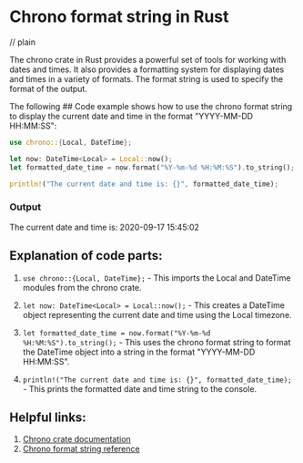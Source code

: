 # Chrono format string in Rust
// plain

The chrono crate in Rust provides a powerful set of tools for working with dates and times. It also provides a formatting system for displaying dates and times in a variety of formats. The format string is used to specify the format of the output.

The following ## Code example shows how to use the chrono format string to display the current date and time in the format "YYYY-MM-DD HH:MM:SS":

```rust
use chrono::{Local, DateTime};

let now: DateTime<Local> = Local::now();
let formatted_date_time = now.format("%Y-%m-%d %H:%M:%S").to_string();

println!("The current date and time is: {}", formatted_date_time);
```

### Output

The current date and time is: 2020-09-17 15:45:02

## Explanation of code parts:

1. `use chrono::{Local, DateTime};` - This imports the Local and DateTime modules from the chrono crate.

2. `let now: DateTime<Local> = Local::now();` - This creates a DateTime object representing the current date and time using the Local timezone.

3. `let formatted_date_time = now.format("%Y-%m-%d %H:%M:%S").to_string();` - This uses the chrono format string to format the DateTime object into a string in the format "YYYY-MM-DD HH:MM:SS".

4. `println!("The current date and time is: {}", formatted_date_time);` - This prints the formatted date and time string to the console.

## Helpful links:

1. [Chrono crate documentation](https://docs.rs/chrono/0.4.11/chrono/)
2. [Chrono format string reference](https://docs.rs/chrono/0.4.11/chrono/format/strftime/index.html)